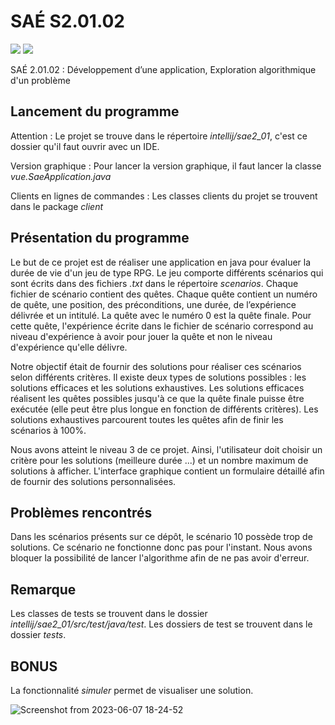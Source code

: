 # SAÉ S2.01.02

<a href="https://www.java.com/en/" target=blank><img src="https://img.shields.io/badge/java-%23ED8B00.svg?style=for-the-badge&logo=openjdk&logoColor=white)"></a>
<a href="https://openjfx.io/" target=blank><img src="https://img.shields.io/badge/JavaFX-1572B6?style=for-the-badge&logo=css3&logoColor=white"></a>

SAÉ 2.01.02 : Développement d’une application, Exploration algorithmique d'un problème

## Lancement du programme

Attention : Le projet se trouve dans le répertoire _intellij/sae2_01_, c'est ce dossier qu'il faut ouvrir avec un IDE.

Version graphique :
    Pour lancer la version graphique, il faut lancer la classe _vue.SaeApplication.java_
    
Clients en lignes de commandes :
    Les classes clients du projet se trouvent dans le package _client_


## Présentation du programme

Le but de ce projet est de réaliser une application en java pour évaluer la durée de vie d'un jeu de type RPG.
Le jeu comporte différents scénarios qui sont écrits dans des fichiers _.txt_ dans le répertoire _scenarios_. Chaque fichier de scénario contient des quêtes. Chaque quête contient un numéro de quête, une position, des préconditions, une durée, de l’expérience délivrée et un intitulé. La quête avec le numéro 0 est la quête finale. Pour cette quête, l'expérience écrite dans le fichier de scénario correspond au niveau d'expérience à avoir pour jouer la quête et non le niveau d'expérience qu'elle délivre.

Notre objectif était de fournir des solutions pour réaliser ces scénarios selon différents critères. Il existe deux types de solutions possibles : les solutions efficaces et les solutions exhaustives. Les solutions efficaces réalisent les quêtes possibles jusqu'à ce que la quête finale puisse être exécutée (elle peut être plus longue en fonction de différents critères). Les solutions exhaustives parcourent toutes les quêtes afin de finir les scénarios à 100%.

Nous avons atteint le niveau 3 de ce projet. Ainsi, l'utilisateur doit choisir un critère pour les solutions (meilleure durée ...) et un nombre maximum de solutions à afficher. L'interface graphique contient un formulaire détaillé afin de fournir des solutions personnalisées.

## Problèmes rencontrés

Dans les scénarios présents sur ce dépôt, le scénario 10 possède trop de solutions. Ce scénario ne fonctionne donc pas pour l'instant. Nous avons bloquer la possibilité de lancer l'algorithme afin de ne pas avoir d'erreur.

## Remarque

Les classes de tests se trouvent dans le dossier _intellij/sae2_01/src/test/java/test_. Les dossiers de test se trouvent dans le dossier _tests_.

## BONUS

La fonctionnalité _simuler_ permet de visualiser une solution.

![Screenshot from 2023-06-07 18-24-52](https://github.com/Boucanier/Sae_2.01_Comparaison_algorithmes/assets/118428520/dbb58070-4c82-4488-92a5-af6c14ac9dd3)
